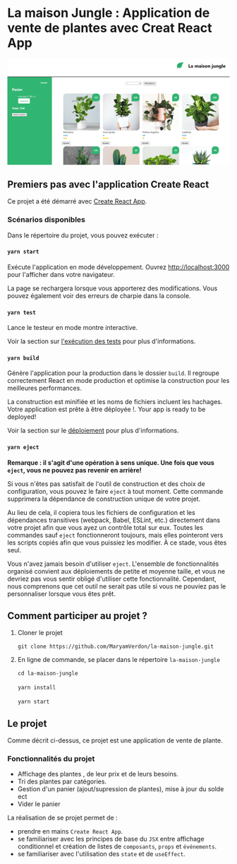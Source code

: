 # La maison Jungle : Application de vente de plantes avec Creat React App

![La maison jungle](./docs/img/accueil1.PNG)

## Premiers pas avec l'application Create React

Ce projet a été démarré avec [Create React App](https://create-react-app.dev/).


### Scénarios disponibles

Dans le répertoire du projet, vous pouvez exécuter :

#### `yarn start`

Exécute l'application en mode développement.
Ouvrez [http://localhost:3000](http://localhost:3000) pour l'afficher dans votre navigateur.

La page se rechargera lorsque vous apporterez des modifications.
Vous pouvez également voir des erreurs de charpie dans la console.


#### `yarn test`

Lance le testeur en mode montre interactive.

Voir la section sur [l'exécution des tests](https://facebook.github.io/create-react-app/docs/running-tests) pour plus d'informations.

#### `yarn build`

Génère l'application pour la production dans le  dossier `build`.
Il regroupe correctement React en mode production et optimise la construction pour les meilleures performances.

La construction est minifiée et les noms de fichiers incluent les hachages.
Votre application est prête à être déployée !.
Your app is ready to be deployed!

Voir la section sur le [déploiement](https://facebook.github.io/create-react-app/docs/deployment) pour plus d'informations.

#### `yarn eject`

**Remarque : il s'agit d'une opération à sens unique. Une fois que vous `eject`, vous ne pouvez pas revenir en arrière!**

Si vous n'êtes pas satisfait de l'outil de construction et des choix de configuration, vous pouvez le faire `eject` à tout moment. Cette commande supprimera la dépendance de construction unique de votre projet.

Au lieu de cela, il copiera tous les fichiers de configuration et les dépendances transitives (webpack, Babel, ESLint, etc.) directement dans votre projet afin que vous ayez un contrôle total sur eux. Toutes les commandes sauf `eject` fonctionneront toujours, mais elles pointeront vers les scripts copiés afin que vous puissiez les modifier. À ce stade, vous êtes seul.

Vous n'avez jamais besoin d'utiliser `eject`. L'ensemble de fonctionnalités organisé convient aux déploiements de petite et moyenne taille, et vous ne devriez pas vous sentir obligé d'utiliser cette fonctionnalité. Cependant, nous comprenons que cet outil ne serait pas utile si vous ne pouviez pas le personnaliser lorsque vous êtes prêt.

## Comment participer au projet ?

  1. Cloner le projet 
      
         git clone https://github.com/MaryamVerdon/la-maison-jungle.git
        
    
  2. En ligne de commande, se placer dans le répertoire `la-maison-jungle`
  
    
         cd la-maison-jungle
        
         yarn install
        
         yarn start
        
 ## Le projet
 
 Comme décrit ci-dessus, ce projet est une application de vente de plante. 
 
 ### Fonctionnalités du projet
 
  - Affichage des plantes , de leur prix et de leurs besoins.
  - Tri des plantes par catégories.
  - Gestion d'un panier (ajout/supression de plantes), mise à jour du solde ect
  - Vider le panier
 
 
 
 La réalisation de se projet permet de :
 
  - prendre en mains `Create React App`.
  - se familiariser avec les principes de base du `JSX` entre affichage conditionnel et création de listes de `composants`, `props` et `événements`.
  - se familiariser avec l'utilisation des `state` et de `useEffect`.
 

